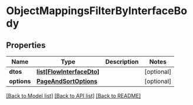 # ObjectMappingsFilterByInterfaceBody

## Properties
Name | Type | Description | Notes
------------ | ------------- | ------------- | -------------
**dtos** | [**list[FlowInterfaceDto]**](FlowInterfaceDto.md) |  | [optional] 
**options** | [**PageAndSortOptions**](PageAndSortOptions.md) |  | [optional] 

[[Back to Model list]](../README.md#documentation-for-models) [[Back to API list]](../README.md#documentation-for-api-endpoints) [[Back to README]](../README.md)

